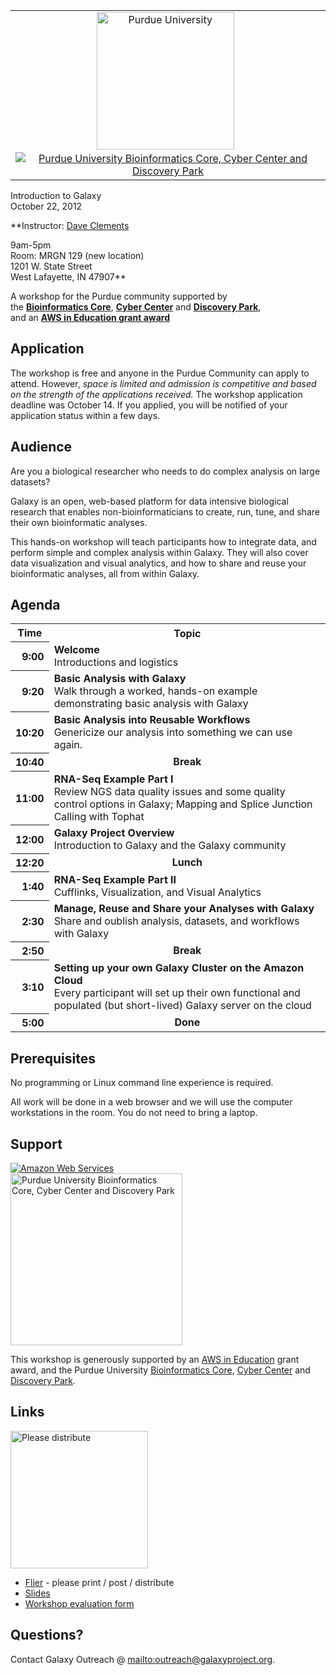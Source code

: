 <div class='center'>
<table>
  <tr>
    <td style=" border: none; text-align: center; vertical-align: middle;"> <a href='http://purdue.edu/'><img src="/src/Images/Logos/Purdue.jpg" alt="Purdue University" width="220px" /></a> &nbsp; <a href='https://www.bioinformatics.purdue.edu/'><img src="/src/Images/Logos/PurdueDiscoveryPark.jpg" alt="Purdue University Bioinformatics Core, Cyber Center and Discovery Park"  /></a> </td>
  </tr>
</table>


<div class='title'>Introduction to Galaxy<br />October 22, 2012</div>

**Instructor: [Dave Clements](/src/DaveClements/index.md)

9am-5pm<br />
Room: MRGN 129 (new location)<br />
1201 W. State Street<br />
West Lafayette, IN 47907**

A workshop for the Purdue community supported by<br />
the **[Bioinformatics Core](https://www.bioinformatics.purdue.edu/)**, **[Cyber Center](http://www.purdue.edu/discoverypark/cyber/)** and **[Discovery Park](http://www.purdue.edu/discoverypark/)**,
<br />and an **[AWS in Education grant award](http://aws.amazon.com/education/)**
</div>

## Application

The workshop is free and anyone in the Purdue Community can apply to attend.  However, *space is limited and admission is competitive and based on the strength of the applications received.* The workshop application deadline was October 14.  If you applied, you will be notified of your application status within a few days.


## Audience

Are you a biological researcher who needs to do complex analysis on large datasets?

Galaxy is an open, web-based platform for data intensive biological research that enables non-bioinformaticians to create, run, tune, and share their own bioinformatic analyses.

This hands-on workshop will teach participants how to integrate data, and perform simple and complex analysis within Galaxy.  They will also cover data visualization and visual analytics, and how to share and reuse your bioinformatic analyses, all from within Galaxy.

## Agenda

<table>
  <tr class="th" >
    <th> Time </th>
    <th> Topic </th>
  </tr>
  <tr>
    <th style=" text-align: right;"> 9:00 </th>
    <td> <strong>Welcome</strong><div class='indent'>Introductions and logistics</div> </td>
  </tr>
  <tr>
    <th style=" text-align: right;"> 9:20 </th>
    <td> <strong>Basic Analysis with Galaxy</strong><div class='indent'>Walk through a worked, hands-on example demonstrating basic analysis with Galaxy</div> </td>
  </tr>
  <tr>
    <th style=" text-align: right;"> 10:20 </th>
    <td> <strong>Basic Analysis into Reusable Workflows</strong><div class='indent'>Genericize our analysis into something we can use again.</div> </td>
  </tr>
  <tr>
    <th style=" text-align: right;"> 10:40 </th>
    <td style=" text-align: center;"> <strong>Break</strong> </td>
  </tr>
  <tr>
    <th style=" text-align: right;"> 11:00 </th>
    <td> <strong>RNA-Seq Example Part I</strong><div class='indent'>Review NGS data quality issues and some quality control options in Galaxy; Mapping and Splice Junction Calling with Tophat</div> </td>
  </tr>
  <tr>
    <th style=" text-align: right;"> 12:00 </th>
    <td> <strong>Galaxy Project Overview</strong><div class='indent'>Introduction to Galaxy and the Galaxy community</div> </td>
  </tr>
  <tr>
    <th style=" text-align: right;"> 12:20  </th>
    <td style=" text-align: center;"> <strong>Lunch</strong> </td>
  </tr>
  <tr>
    <th style=" text-align: right;"> 1:40 </th>
    <td> <strong>RNA-Seq Example Part II</strong><div class='indent'>Cufflinks, Visualization, and Visual Analytics</div> </td>
  </tr>
  <tr>
    <th style=" text-align: right;"> 2:30 </th>
    <td> <strong>Manage, Reuse and Share your Analyses with Galaxy</strong><div class='indent'>Share and oublish analysis, datasets, and workflows with Galaxy</div> </td>
  </tr>
  <tr>
    <th style=" text-align: right;"> 2:50 </th>
    <td style=" text-align: center;"> <strong>Break</strong> </td>
  </tr>
  <tr>
    <th style=" text-align: right;"> 3:10 </th>
    <td> <strong>Setting up your own Galaxy Cluster on the Amazon Cloud</strong><div class='indent'>Every participant will set up their own functional and populated (but short-lived) Galaxy server on the cloud </div> </td>
  </tr>
  <tr>
    <th style=" text-align: right;"> 5:00 </th>
    <td style=" text-align: center;"> <strong>Done</strong> </td>
  </tr>
</table>


## Prerequisites

No programming or Linux command line experience is required.

All work will be done in a web browser and we will use the computer workstations in the room.  You do not need to bring a laptop.

## Support

<div class='right'><a href='http://aws.amazon.com/'><img src="/src/Images/Logos/AWSLogo.png" alt="Amazon Web Services" /></a></div>
<div class='right'><a href='https://www.bioinformatics.purdue.edu/'><img src="/src/Images/Logos/PurdueDiscoveryPark.jpg" alt="Purdue University Bioinformatics Core, Cyber Center and Discovery Park" width="275px" /></a></div>

This workshop is generously supported by an [AWS in Education](http://aws.amazon.com/education/) grant award, and the Purdue University [Bioinformatics Core](https://www.bioinformatics.purdue.edu/), [Cyber Center](http://www.purdue.edu/discoverypark/cyber/) and [Discovery Park](http://www.purdue.edu/discoverypark/).

## Links

<div class='right'><a href='PLACEHOLDER_ATTACHMENT_URL/src/PurdueGalaxyWorkshopFlier.pdf'><img src="/src/Events/Purdue2012/PurdueGalaxyWorkshopFlierThumb.png" alt="Please distribute" height="220px" /></a></div>

* [Flier](PLACEHOLDER_ATTACHMENT_URL/src/PurdueGalaxyWorkshopFlier.pdf) - please print / post / distribute
* [Slides](PLACEHOLDER_ATTACHMENT_URL/src/Documents/Presentations/2012_Purdue.pdf)
* [Workshop evaluation form](http://bit.ly/gxypurdue)

## Questions?

Contact Galaxy Outreach @ [mailto:outreach@galaxyproject.org](outreach@galaxyproject.org).
